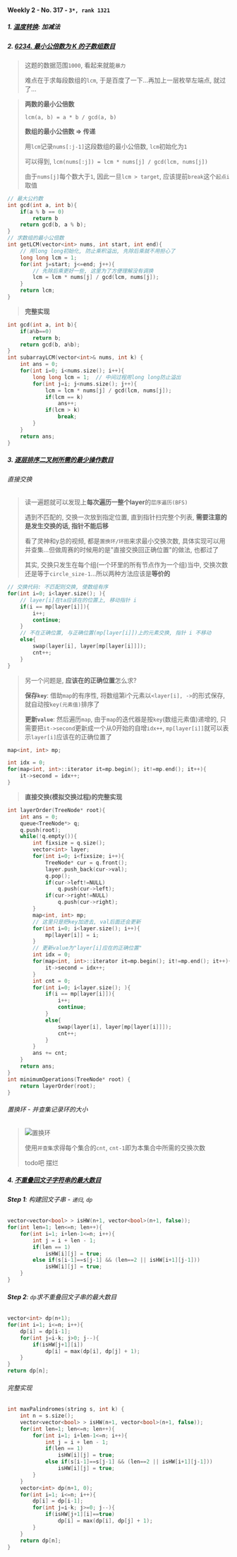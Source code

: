 #### Weekly 2 - No. 317 - `3*, rank 1321`

##### 1. [温度转换](https://leetcode.cn/problems/convert-the-temperature/): 加减法


##### 2. [6234. 最小公倍数为 K 的子数组数目](https://leetcode.cn/problems/number-of-subarrays-with-lcm-equal-to-k/)

> 这题的数据范围`1000`, 看起来就能`暴力`
> 
> 难点在于求每段数组的`lcm`, 于是百度了一下...再加上一层枚举左端点, 就过了...


> **两数的最小公倍数**
> 
> `lcm(a, b) = a * b / gcd(a, b)`
> 
> **数组的最小公倍数 => 传递**
> 
> 用`lcm`记录`nums[:j-1]`这段数组的最小公倍数, `lcm`初始化为`1`
> 
> 可以得到, `lcm(nums[:j]) = lcm * nums[j] / gcd(lcm, nums[j])`
> 
> 由于`nums[j]`每个数大于`1`, 因此一旦`lcm > target`, 应该提前`break`这个`起点i`取值

```CPP
// 最大公约数
int gcd(int a, int b){
    if(a % b == 0)
        return b
    return gcd(b, a % b);
}
// 求数组的最小公倍数
int getLCM(vector<int> nums, int start, int end){
    // 用long long初始化, 防止乘积溢出, 先除后乘就不用担心了
    long long lcm = 1;
    for(int j=start; j<=end; j++){
        // 先除后乘更好一些, 这里为了方便理解没有调换
        lcm = lcm * nums[j] / gcd(lcm, nums[j]);
    }
    return lcm;
}
```

> **完整实现**
```CPP
int gcd(int a, int b){
    if(a%b==0)
        return b;
    return gcd(b, a%b);
}
int subarrayLCM(vector<int>& nums, int k) {
    int ans = 0;
    for(int i=0; i<nums.size(); i++){
        long long lcm = 1;  // 中间过程用long long防止溢出
        for(int j=i; j<nums.size(); j++){
            lcm = lcm * nums[j] / gcd(lcm, nums[j]);
            if(lcm == k)
                ans++;
            if(lcm > k)
                break;
        }
    }
    return ans;
}
```


##### 3. [逐层排序二叉树所需的最少操作数目](https://leetcode.cn/problems/minimum-number-of-operations-to-sort-a-binary-tree-by-level/)

###### 直接交换

> 读一遍题就可以发现上**每次遍历一整个layer**的`层序遍历(BFS)`
> 
> 遇到不匹配的, 交换一次放到指定位置, 直到指针扫完整个列表, **需要注意的是发生交换的话, 指针不能后移**
> 
> 看了灵神和y总的视频, 都是`置换环/环图`来求最小交换次数, 具体实现可以用并查集...但做周赛的时候用的是"直接交换回正确位置"的做法, 也都过了
> 
> 其实, 交换只发生在每个组(一个环里的所有节点作为一个组)当中, 交换次数还是等于`circle_size-1`...所以两种方法应该是**等价的**

```CPP
// 交换代码: 不匹配则交换, 使数组有序
for(int i=0; i<layer.size(); ){
    // layer[i]在ta应该在的位置上, 移动指针 i
    if(i == mp[layer[i]]){
        i++;
        continue;
    }
    // 不在正确位置, 与正确位置(mp[layer[i]])上的元素交换, 指针 i 不移动
    else{
        swap(layer[i], layer[mp[layer[i]]]);
        cnt++;
    }
}
```

> 另一个问题是, **应该在的正确位置**怎么求?
> 
> **保存`key`**: 借助`map`的有序性, 将数组第i个元素以`<layer[i], ->`的形式保存, 就自动按`key(元素值)`排序了
> 
> **更新`value`**: 然后遍历`map`, 由于`map`的迭代器是按`key`(数组元素值)递增的, 只需要把`it->second`更新成一个从0开始的自增`idx++`, `mp[layer[i]]`就可以表示`layer[i]`应该在的正确位置了
```CPP
map<int, int> mp;

int idx = 0;
for(map<int, int>::iterator it=mp.begin(); it!=mp.end(); it++){
    it->second = idx++;
}
```

> **直接交换(模拟交换过程)的完整实现**
```CPP
int layerOrder(TreeNode* root){
    int ans = 0;
    queue<TreeNode*> q;
    q.push(root);
    while(!q.empty()){
        int fixsize = q.size();
        vector<int> layer;
        for(int i=0; i<fixsize; i++){
            TreeNode* cur = q.front();
            layer.push_back(cur->val);
            q.pop();
            if(cur->left!=NULL)
                q.push(cur->left);
            if(cur->right!=NULL)
                q.push(cur->right);
        }
        map<int, int> mp;
        // 这里只是把key加进去, val后面还会更新
        for(int i=0; i<layer.size(); i++){
            mp[layer[i]] = i;
        }
        // 更新value为"layer[i]应在的正确位置"
        int idx = 0;
        for(map<int, int>::iterator it=mp.begin(); it!=mp.end(); it++){
            it->second = idx++;
        }
        int cnt = 0;
        for(int i=0; i<layer.size(); ){
            if(i == mp[layer[i]]){
                i++;
                continue;
            }
            else{
                swap(layer[i], layer[mp[layer[i]]]);
                cnt++;
            }
        }
        ans += cnt;
    }
    return ans;
}
int minimumOperations(TreeNode* root) {
    return layerOrder(root);
}
```

###### 置换环 - 并查集记录环的大小
> ![置换环](/appendix/%E7%BD%AE%E6%8D%A2%E7%8E%AF.jpg)
> 
> 使用`并查集`求得每个集合的`cnt`, `cnt-1`即为本集合中所需的交换次数
> 
> todo吧 摆烂


##### 4. [不重叠回文子字符串的最大数目](https://leetcode.cn/problems/maximum-number-of-non-overlapping-palindrome-substrings/)

###### **Step 1**: 构建回文子串 - `递归`, `dp`
```CPP
vector<vector<bool> > isHW(n+1, vector<bool>(n+1, false));
for(int len=1; len<=n; len++){
    for(int i=1; i+len-1<=n; i++){
        int j = i + len - 1;
        if(len == 1)
            isHW[i][j] = true;
        else if(s[i-1]==s[j-1] && (len==2 || isHW[i+1][j-1]))
            isHW[i][j] = true;
    }
}
```
###### **Step 2**: `dp`求不重叠回文子串的最大数目
```CPP
vector<int> dp(n+1);
for(int i=1; i<=n; i++){
    dp[i] = dp[i-1];
    for(int j=i-k; j>0; j--){
        if(isHW[j+1][i])
            dp[i] = max(dp[i], dp[j] + 1);
    }
}
return dp[n];
```

###### 完整实现
```CPP
int maxPalindromes(string s, int k) {
    int n = s.size();
    vector<vector<bool> > isHW(n+1, vector<bool>(n+1, false));
    for(int len=1; len<=n; len++){
        for(int i=1; i+len-1<=n; i++){
            int j = i + len - 1;
            if(len == 1)
                isHW[i][j] = true;
            else if(s[i-1]==s[j-1] && (len==2 || isHW[i+1][j-1]))
                isHW[i][j] = true;
        }
    }
    vector<int> dp(n+1, 0);
    for(int i=1; i<=n; i++){
        dp[i] = dp[i-1];
        for(int j=i-k; j>=0; j--){
            if(isHW[j+1][i]==true)
                dp[i] = max(dp[i], dp[j] + 1);
        }
    }
    return dp[n];
}
```